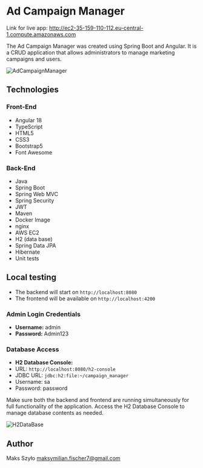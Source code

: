 # Ad Campaign Manager

Link for live app: http://ec2-35-159-110-112.eu-central-1.compute.amazonaws.com

The Ad Campaign Manager was created using Spring Boot and Angular. It is a CRUD application that allows administrators to manage marketing campaigns and users.

![AdCampaignManager](https://github.com/f1scher7/ad-campaign-manager/assets/115926717/be7de1e5-fc17-4952-9026-4a43fe8cadd5)

## Technologies

### Front-End
- Angular 18
- TypeScript
- HTML5
- CSS3
- Bootstrap5
- Font Awesome

### Back-End
- Java
- Spring Boot
- Spring Web MVC
- Spring Security
- JWT
- Maven
- Docker Image
- nginx
- AWS EC2
- H2 (data base)
- Spring Data JPA
- Hibernate
- Unit tests
  
## Local testing

- The backend will start on `http://localhost:8080`
- The frontend will be available on `http://localhost:4200`

### Admin Login Credentials

- **Username:** admin
- **Password:** Admin123

### Database Access

- **H2 Database Console:**
- URL: `http://localhost:8080/h2-console`
- JDBC URL: `jdbc:h2:file:~/campaign_manager`
- Username: sa
- Password: password

Make sure both the backend and frontend are running simultaneously for full functionality of the application. Access the H2 Database Console to manage database contents as needed.

![H2DataBase](https://github.com/f1scher7/ad-campaign-manager/assets/115926717/c6794c63-cf80-4993-ad9f-176b93dcea27)

## Author

Maks Szyło maksymilian.fischer7@gmail.com


